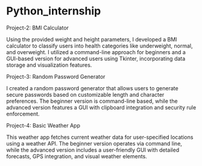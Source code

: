 # Python_internship


Project-2: BMI Calculator

Using the provided weight and height parameters, I developed a BMI calculator to classify users into health categories like underweight, normal, and overweight. I utilized a command-line approach for beginners and a GUI-based version for advanced users using Tkinter, incorporating data storage and visualization features.

Project-3: Random Password Generator

I created a random password generator that allows users to generate secure passwords based on customizable length and character preferences. The beginner version is command-line based, while the advanced version features a GUI with clipboard integration and security rule enforcement.

Project-4: Basic Weather App

This weather app fetches current weather data for user-specified locations using a weather API. The beginner version operates via command line, while the advanced version includes a user-friendly GUI with detailed forecasts, GPS integration, and visual weather elements.
